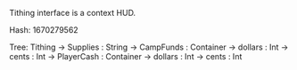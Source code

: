 Tithing interface is a context HUD.

Hash: 1670279562

Tree:
    Tithing
        -> Supplies : String
        -> CampFunds : Container
            -> dollars : Int
            -> cents : Int
        -> PlayerCash : Container
            -> dollars : Int
            -> cents : Int